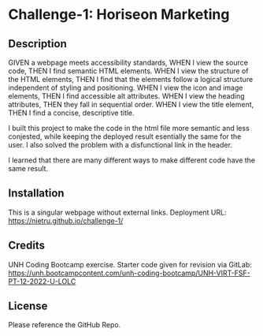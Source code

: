 # Challenge-1: Horiseon Marketing

## Description

GIVEN a webpage meets accessibility standards, 
WHEN I view the source code, 
THEN I find semantic HTML elements. 
WHEN I view the structure of the HTML elements, 
THEN I find that the elements follow a logical structure independent of styling and positioning. 
WHEN I view the icon and image elements, 
THEN I find accessible alt attributes. 
WHEN I view the heading attributes, 
THEN they fall in sequential order. 
WHEN I view the title element, 
THEN I find a concise, descriptive title. 

I built this project to make the code in the html file more semantic and less conjested, while keeping the deployed result esentially the same for the user. I also solved the problem with a disfunctional link in the header. 

I learned that there are many different ways to make different code have the same result.

## Installation

This is a singular webpage without external links.
Deployment URL: https://nietru.github.io/challenge-1/

## Credits

UNH Coding Bootcamp exercise. Starter code given for revision via GitLab:
https://unh.bootcampcontent.com/unh-coding-bootcamp/UNH-VIRT-FSF-PT-12-2022-U-LOLC

## License

Please reference the GitHub Repo.
